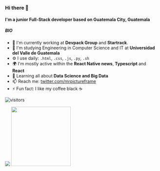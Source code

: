 ### Hi there 👋

<!--
**marcofuentes05/marcofuentes05** is a ✨ _special_ ✨ repository because its `README.md` (this file) appears on your GitHub profile.

Here are some ideas to get you started:

- 🔭 I’m currently working on ...
- 🌱 I’m currently learning ...
- 👯 I’m looking to collaborate on ...
- 🤔 I’m looking for help with ...
- 💬 Ask me about ...
- 📫 How to reach me: ...
- 😄 Pronouns: ...
- ⚡ Fun fact: ...
-->
#### I'm a junior Full-Stack developer based on Guatemala City, Guatemala


##### BIO

- 💼 I'm currently working at **Devpack Group** and **Startrack**.
- 🧠 I'm studying Engineering in Computer Science and IT at **Universidad del Valle de Guatemala**
- ⚙️ I use daily: `.html`, `.css`, `.js`, `.py`, `.sh`
- 🌍 I'm mostly active within the **React Native news**, **Typescript** and **React**
- 🌱 Learning all about **Data Science and Big Data**
- 📫 Reach me: [twitter.com/mrpictureframe](https://twitter.com/mrpictureframe)
- ⚡️ Fun fact: I like my coffee black ☕️

![visitors](https://visitor-badge.glitch.me/badge?page_id=marcofuentes05.marcofuentes05)


<div>
  <a href="https://github.com/htoooth"><img src="https://github-readme-stats.vercel.app/api?username=marcofuentes05&show_icons=true" /></a>
  <a href="https://github.com/htoooth"><img src="https://github-readme-stats.vercel.app/api/top-langs/?username=marcofuentes05&layout=compact" height="195" /></a>
</div>
